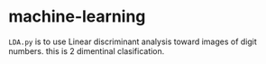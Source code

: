 # machine-learning

``LDA.py`` is to use Linear discriminant analysis toward images of digit numbers.
this is 2 dimentinal clasification.


